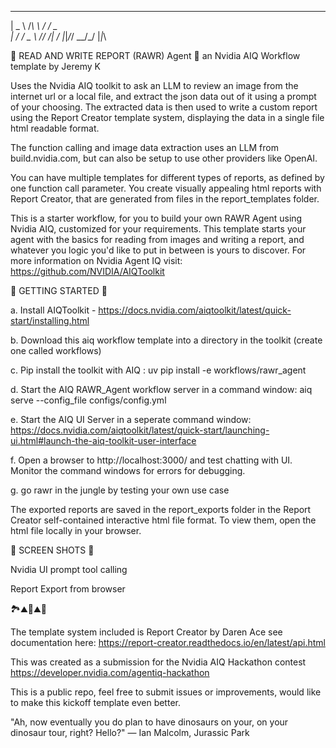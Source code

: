  ___    ___      _____ 
| _ \  /_\ \    / / _ \
|   / / _ \ \/\/ /|   /
|_|_\/_/ \_\_/\_/ |_|_\

🦖 READ AND WRITE REPORT (RAWR) Agent 🦖
an Nvidia AIQ Workflow template by Jeremy K

Uses the Nvidia AIQ toolkit to ask an LLM to review an image from the internet url or a local file, and extract the json data out of it using a prompt of your choosing. The extracted data is then used to write a custom report using the Report Creator template system, displaying the data in a single file html readable format.

The function calling and image data extraction uses an LLM from build.nvidia.com, but can also be setup to use other providers like OpenAI.

You can have multiple templates for different types of reports, as defined by one function call parameter. You create visually appealing html reports with Report Creator, that are generated from files in the report_templates folder.

This is a starter workflow, for you to build your own RAWR Agent using Nvidia AIQ, customized for your requirements. This template starts your agent with the basics for reading from images and writing a report, and whatever you logic you'd like to put in between is yours to discover. For more information on Nvidia Agent IQ visit: https://github.com/NVIDIA/AIQToolkit


🦕 GETTING STARTED 🦕

a. Install AIQToolkit - https://docs.nvidia.com/aiqtoolkit/latest/quick-start/installing.html

b. Download this aiq workflow template into a directory in the toolkit (create one called workflows)

c. Pip install the toolkit with AIQ :     uv pip install -e workflows/rawr_agent

d. Start the AIQ RAWR_Agent workflow server in a command window:      aiq serve --config_file configs/config.yml

e. Start the AIQ UI Server in a seperate command window: https://docs.nvidia.com/aiqtoolkit/latest/quick-start/launching-ui.html#launch-the-aiq-toolkit-user-interface

f. Open a browser to http://localhost:3000/ and test chatting with UI. Monitor the command windows for errors for debugging.

g. go rawr in the jungle by testing your own use case

The exported reports are saved in the report_exports folder in the Report Creator self-contained interactive html file format. To view them, open the html file locally in your browser.


🦖 SCREEN SHOTS 🦖

Nvidia UI prompt tool calling

Report Export from browser


🏞️⛰️🦕⛰️🌋

The template system included is Report Creator by Daren Ace see documentation here: https://report-creator.readthedocs.io/en/latest/api.html

This was created as a submission for the Nvidia AIQ Hackathon contest https://developer.nvidia.com/agentiq-hackathon

This is a public repo, feel free to submit issues or improvements, would like to make this kickoff template even better.

"Ah, now eventually you do plan to have dinosaurs on your, on your dinosaur tour, right? Hello?" — Ian Malcolm, Jurassic Park 